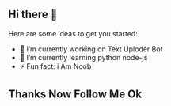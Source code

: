 ## Hi there 👋

<!--
**Kimochi-xyz/kimochi-xyz** is a ✨ _special_ ✨ repository because its `README.md` (this file) appears on your GitHub profile.
- 👯 I’m looking to collaborate on ...
- 📫 How to reach me: ...
- 😄 Pronouns: ...
- 🤔 I’m looking for help with ...
- 💬 Ask me about 
-->
Here are some ideas to get you started:

- 🔭 I’m currently working on Text Uploder Bot
- 🌱 I’m currently learning python node-js
- ⚡ Fun fact: i Am Noob

## Thanks Now Follow Me Ok

